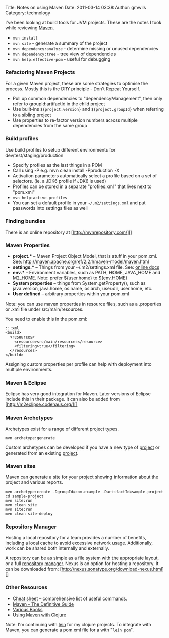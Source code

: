 Title: Notes on using Maven
Date: 2011-03-14 03:38
Author: gmwils
Category: technology

I've been looking at build tools for JVM projects. These are the notes I
took while reviewing [Maven][].

-   `mvn install`
-   `mvn site` - generate a summary of the project
-   `mvn dependency:analyze` - determine missing or unused dependencies
-   `mvn dependency:tree` - tree view of dependencies
-   `mvn help:effective-pom` - useful for debugging

### Refactoring Maven Projects

For a given Maven project, these are some strategies to optimise the
process. Mostly this is the DRY principle - Don't Repeat Yourself.

-   Pull up common dependencies to "dependencyManagement", then only
    refer to groupId:artifactId in the child project
-   Use built-ins `${project.version}` and `${project.groupId}` when
    referring to a sibling project
-   Use properties to re-factor version numbers across multiple
    dependencies from the same group

### Build profiles

Use build profiles to setup different environments for
dev/test/staging/production

-   Specify profiles as the last things in a POM
-   Call using -P e.g. mvn clean install -Pproduction -X
-   Activation parameters automatically select a profile based on a set
    of selectors. (ie. a JDK6 profile if JDK6 is used)
-   Profiles can be stored in a separate "profiles.xml" that lives next
    to "pom.xml"
-   `mvn help:active-profiles`
-   You can set a default profile in your `~/.m2/settings.xml` and put
    passwords into settings files as well

### Finding bundles

There is an online repository at [http://mvnrepository.com/][]

### Maven Properties

-   **project.\*** – Maven Project Object Model, that is stuff in your
    pom.xml. See:
    http://maven.apache.org/ref/2.2.1/maven-model/maven.html
-   **settings.\*** – Things from your \~/.m2/settings.xml file. See:
    [online docs][]
-   **env.\*** – Environment variables, such as PATH, HOME, JAVA\_HOME
    and M2\_HOME. Note: prefer ${user.home} to ${env.HOME}
-   **System properties** – things from System.getProperty(), such as
    java.version, java.home, os.name, os.arch, user.dir, user.home, etc.
-   **User defined** – arbitrary properties within your pom.xml

Note: you can use maven properties in resource files, such as a
.properties or .xml file under src/main/resources.

You need to enable this in the pom.xml:

    :::xml
    <build>
      <resources>
        <resource>src/main/resources</resource>
        <filtering>true</filtering>
      </resources>
    </build>

Assigning custom properties per profile can help with deployment into
multiple environments.

### Maven & Eclipse

Eclipse has very good integration for Maven. Later versions of Eclipse
include this in their package. It can also be added from
[http://m2eclipse.codehaus.org/][]

### Maven Archetypes

Archetypes exist for a range of different project types.

    mvn archetype:generate

Custom archetypes can be developed if you have a new type of [project][]
or generated from an existing [project][1].

### Maven sites

Maven can generate a site for your project showing information about the
project and various reports.


    mvn archetype:create -DgroupId=com.example -DartifactId=sample-project
    cd sample-project
    mvn site:run
    mvn clean site
    mvn site:run
    mvn clean site-deploy

### Repository Manager

Hosting a local repository for a team provides a number of benefits,
including a local cache to avoid excessive network usage. Additionally,
work can be shared both internally and externally.

A repository can be as simple as a file system with the appropriate
layout, or a full [repository][] [manager][]. Nexus is an option for
hosting a repository. It can be downloaded from:
[http://nexus.sonatype.org/download-nexus.html][]

### Other Resources

-   [Cheat sheet][] – comprehensive list of useful commands.
-   [Maven - The Definitive Guide][]
-   [Various Books][]
-   [Using Maven with Clojure][]

Note: I'm continuing with [lein][] for my clojure projects. To integrate
with Maven, you can generate a pom.xml file for a with "`lein pom`".

  [Maven]: http://maven.apache.org/
  [http://mvnrepository.com/]: http://mvnrepository.com/
  [online docs]: http://maven.apache.org/ref/2.2.1/maven-settings/settings.html
  [http://m2eclipse.codehaus.org/]: http://m2eclipse.codehaus.org/
  [project]: http://maven.apache.org/guides/mini/guide-creating-archetypes.html
  [1]: http://maven.apache.org/archetype/maven-archetype-plugin/create-from-project-mojo.html
  [repository]: http://maven.apache.org/guides/introduction/introduction-to-repositories.html
  [manager]: http://maven.apache.org/repository-management.html
  [http://nexus.sonatype.org/download-nexus.html]: http://nexus.sonatype.org/download-nexus.html
  [Cheat sheet]: http://nbtconsulting.com/cheat-sheets/maven-cheat-sheet.html
  [Maven - The Definitive Guide]: http://www.amazon.com/Maven-Definitive-Guide-Sonatype-Company/dp/0596517335/ref=sr_1_1?ie=UTF8&qid=1299666613&sr=8-1
  [Various Books]: http://www.sonatype.com/books.html
  [Using Maven with Clojure]: http://cemerick.com/2010/03/25/why-using-maven-for-clojure-builds-is-a-no-brainer/
  [lein]: http://alexott.net/en/clojure/ClojureLein.html
